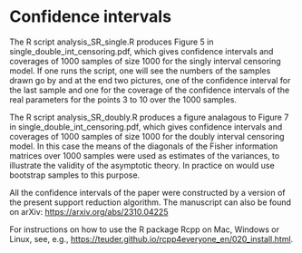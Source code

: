 # Confidence intervals

The R script analysis_SR_single.R produces Figure 5 in single_double_int_censoring.pdf, which gives confidence intervals and coverages of 1000 samples of size 1000 for the singly interval censoring model. If one runs the script, one will see the numbers of the samples drawn go by and at the end two pictures, one of the confidence interval for the last sample and one for the coverage of the confidence intervals of the real parameters for the points 3 to 10 over the 1000 samples.

The R script analysis_SR_doubly.R produces a figure analagous to Figure 7 in single_double_int_censoring.pdf, which gives confidence intervals and coverages of 1000 samples of size 1000 for the doubly interval censoring model. In this case the means of the diagonals of the Fisher information matrices over 1000 samples were used as estimates of the variances, to illustrate the validity of the asymptotic theory. In practice on would use bootstrap samples to this purpose.

All the confidence intervals of the paper were constructed by a version of the present support reduction algorithm. The manuscript can also be found on arXiv: https://arxiv.org/abs/2310.04225

For instructions on how to use the R package Rcpp on Mac, Windows or Linux, see, e.g., https://teuder.github.io/rcpp4everyone_en/020_install.html.


